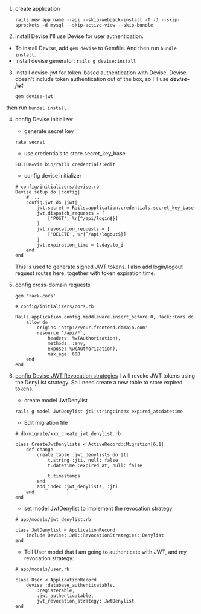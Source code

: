 1. create application
	```
	rails new app_name --api --skip-webpack-install -T -J --skip-sprockets -d mysql --skip-active-view --skip-bundle
	```
2. install Devise
I'll use Devise for user authentication.
 - To install Devise, add `gem devise` to Gemfile. And then run `bundle install`.
 - Install devise generator: `rails g devise:install`

3. Install devise-jwt for token-based authentication with Devise.
Devise doesn't include token authentication out of the box, so I'll use ***devise-jwt***
	```
	gem devise-jwt
	```
then run `bundel install`

4. config Devise initializer

	- generate secret key
	```
	rake secret
	```

	- use credentials to store secret_key_base
	```
	EDITOR=vim bin/rails credentials:edit
	```

	- config devise initializer
	```
	# config/initializers/devise.rb
	Devise.setup do |config|
		# ...
		config.jwt do |jwt|
			jwt.secret = Rails.application.credentials.secret_key_base
			jwt.dispatch_requests = [
				['POST', %r{^/api/login$}]
			]
			jwt.revocation_requests = [
				['DELETE', %r{^/api/logout$}]
			]
			jwt.expiration_time = 1.day.to_i
		end
	end
	```

	This is used to generate signed JWT tokens. I also add login/logout request
	routes here, together with token expiration time.

5. config cross-domain requests

	```
	gem 'rack-cors'
	```

	```
	# config/initializers/cors.rb

	Rails.application.config.middleware.insert_before 0, Rack::Cors do
		allow do
			origins 'http://your.frontend.domain.com'
			resource '/api/*',
				headers: %w(Authorization),
				methods: :any,
				expose: %w(Authorization),
				max_age: 600
		end
	end
	```

6. [config Devise JWT Revocation strategies](https://github.com/waiting-for-dev/devise-jwt#revocation-strategies)
I will revoke JWT tokens using the DenyList strategy.
So I need create a new table to store expired tokens.

	- create model JwtDenylist
	```
	rails g model JwtDenylist jti:string:index expired_at:datetime
	```

	- Edit migration file

	```
	# db/migrate/xxx_create_jwt_denylist.rb

	class CreateJwtDenylists < ActiveRecord::Migration[6.1]
		def change
			create_table :jwt_denylists do |t|
				t.string :jti, null: false
				t.datetime :expired_at, null: false

				t.timestamps
			end
			add_index :jwt_denylists, :jti
		end
	end
	```


	- set model JwtDenylist to implement the revocation strategy
	```
	# app/models/jwt_denylist.rb

	class JwtDenylist < ApplicationRecord
		include Devise::JWT::RevocationStrategies::Denylist
	end

	```

	- Tell User model that I am going to authenticate with JWT, and my revocation
	strategy:
	```
	# app/models/user.rb

	class User < ApplicationRecord
		devise :database_authenticatable,
			:registerable,
			:jwt_authenticatable,
			jwt_revocation_strategy: JwtDenylist
	end
	```

